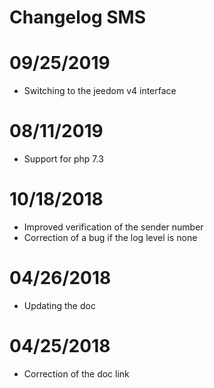 # Changelog SMS

# 09/25/2019

- Switching to the jeedom v4 interface

# 08/11/2019

- Support for php 7.3

# 10/18/2018

- Improved verification of the sender number
- Correction of a bug if the log level is none

# 04/26/2018

- Updating the doc

# 04/25/2018

- Correction of the doc link
